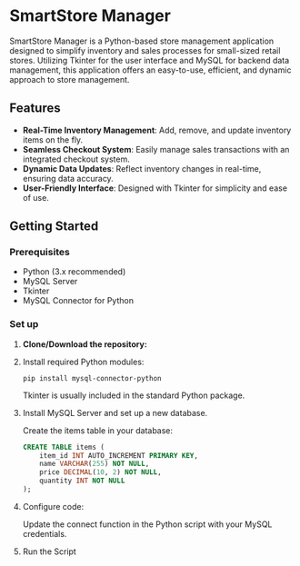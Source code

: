 # SmartStore Manager

SmartStore Manager is a Python-based store management application designed to simplify inventory and sales processes for small-sized retail stores. Utilizing Tkinter for the user interface and MySQL for backend data management, this application offers an easy-to-use, efficient, and dynamic approach to store management.

## Features

- **Real-Time Inventory Management**: Add, remove, and update inventory items on the fly.
- **Seamless Checkout System**: Easily manage sales transactions with an integrated checkout system.
- **Dynamic Data Updates**: Reflect inventory changes in real-time, ensuring data accuracy.
- **User-Friendly Interface**: Designed with Tkinter for simplicity and ease of use.

## Getting Started

### Prerequisites

- Python (3.x recommended)
- MySQL Server
- Tkinter
- MySQL Connector for Python

### Set up

1. **Clone/Download the repository:**
2. Install required Python modules:

   ```console
   pip install mysql-connector-python
   ```

   Tkinter is usually included in the standard Python package.

3. Install MySQL Server and set up a new database.

   Create the items table in your database:

   ```sql
   CREATE TABLE items (
       item_id INT AUTO_INCREMENT PRIMARY KEY,
       name VARCHAR(255) NOT NULL,
       price DECIMAL(10, 2) NOT NULL,
       quantity INT NOT NULL
   );
   ```

4. Configure code:

   Update the connect function in the Python script with your MySQL credentials.

5. Run the Script
